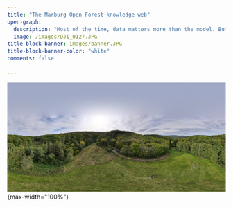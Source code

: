 ```yaml
---
title: "The Marburg Open Forest knowledge web"
open-graph:
  description: "Most of the time, data matters more than the model. But what is reality without model?"
  image: /images/DJI_0127.JPG
title-block-banner: images/banner.JPG
title-block-banner-color: "white"
comments: false

---
```


![](images/DJI_0127.JPG){max-width="100%"}